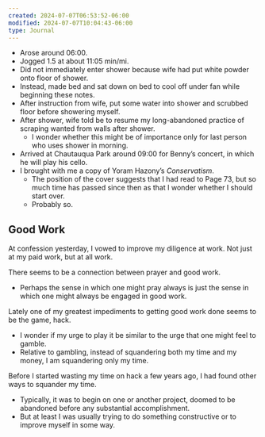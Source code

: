 ```yaml
---
created: 2024-07-07T06:53:52-06:00
modified: 2024-07-07T10:04:43-06:00
type: Journal
---
```


- Arose around 06:00.
- Jogged 1.5 at about 11:05 min/mi.
- Did not immediately enter shower because wife had put white powder onto
  floor of shower.
- Instead, made bed and sat down on bed to cool off under fan while beginning
  these notes.
- After instruction from wife, put some water into shower and scrubbed floor
  before showering myself.
- After shower, wife told be to resume my long-abandoned practice of scraping
  wanted from walls after shower.
  - I wonder whether this might be of importance only for last person who
    uses shower in morning.
- Arrived at Chautauqua Park around 09:00 for Benny’s concert, in which he
  will play his cello.
- I brought with me a copy of Yoram Hazony’s *Conservatism*.
  - The position of the cover suggests that I had read to Page 73, but so
    much time has passed since then as that I wonder whether I should start
    over.
  - Probably so.

## Good Work

At confession yesterday, I vowed to improve my diligence at work. Not just at
my paid work, but at all work.

There seems to be a connection between prayer and good work.

- Perhaps the sense in which one might pray always is just the sense in which
  one might always be engaged in good work.

Lately one of my greatest impediments to getting good work done seems to be
the game, hack.

- I wonder if my urge to play it be similar to the urge that one might feel
  to gamble.
- Relative to gambling, instead of squandering both my time and my money, I
  am squandering only my time.

Before I started wasting my time on hack a few years ago, I had found other
ways to squander my time.

- Typically, it was to begin on one or another project, doomed to be
  abandoned before any substantial accomplishment.
- But at least I was usually trying to do something constructive or to
  improve myself in some way.

<!-- EOF -->
